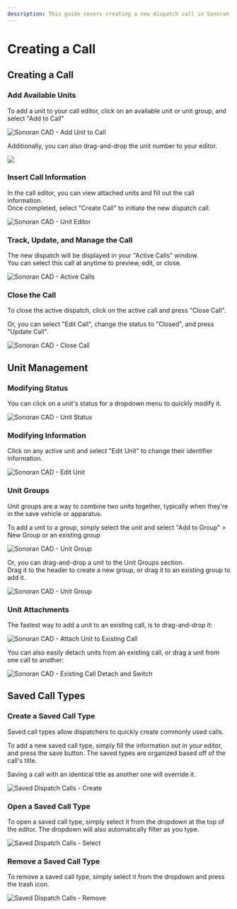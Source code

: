 ```yaml
---
description: This guide covers creating a new dispatch call in Sonoran CAD.
---
```


# Creating a Call

## Creating a Call

### Add Available Units

To add a unit to your call editor, click on an available unit or unit group, and select "Add to Call"

![Sonoran CAD - Add Unit to Call](<../../.gitbook/assets/image (134).png>)

Additionally, you can also drag-and-drop the unit number to your editor.

![](../../.gitbook/assets/d6a328885d0e30fa5e37e3583e3689af.gif)

### Insert Call Information

In the call editor, you can view attached units and fill out the call information.\
Once completed, select "Create Call" to initiate the new dispatch call.

![Sonoran CAD - Unit Editor](<../../.gitbook/assets/image (264).png>)

### Track, Update, and Manage the Call

The new dispatch will be displayed in your "Active Calls" window.\
You can select this call at anytime to preview, edit, or close.

![Sonoran CAD - Active Calls](<../../.gitbook/assets/image (196).png>)

### Close the Call

To close the active dispatch, click on the active call and press "Close Call".

Or, you can select "Edit Call", change the status to "Closed", and press "Update Call".

![Sonoran CAD - Close Call](<../../.gitbook/assets/image (261).png>)

## Unit Management

### Modifying Status

You can click on a unit's status for a dropdown menu to quickly modify it.

![Sonoran CAD - Unit Status](<../../.gitbook/assets/image (156).png>)

### Modifying Information

Click on any active unit and select "Edit Unit" to change their identifier information.

![Sonoran CAD - Edit Unit](<../../.gitbook/assets/image (265).png>)

### Unit Groups

Unit groups are a way to combine two units together, typically when they're in the save vehicle or apparatus.

To add a unit to a group, simply select the unit and select "Add to Group" > New Group or an existing group

![Sonoran CAD - Unit Group](<../../.gitbook/assets/image (150).png>)

Or, you can drag-and-drop a unit to the Unit Groups section.\
Drag it to the header to create a new group, or drag it to an existing group to add it.

![Sonoran CAD - Unit Group](../../.gitbook/assets/3aa5a1745988325dd443220e1f3586b1.gif)

### Unit Attachments

The fastest way to add a unit to an existing call, is to drag-and-drop it:

![Sonoran CAD - Attach Unit to Existing Call](../../.gitbook/assets/e168e0fb6bc579ec8c9839a2e741f872.gif)

You can also easily detach units from an existing call, or drag a unit from one call to another:

![Sonoran CAD - Existing Call Detach and Switch](../../.gitbook/assets/978f30dead2c2cf8dd7e573519e9b81a.gif)

## Saved Call Types

### Create a Saved Call Type

Saved call types allow dispatchers to quickly create commonly used calls.

To add a new saved call type, simply fill the information out in your editor, and press the save button. The saved types are organized based off of the call's title.

Saving a call with an identical title as another one will override it.

![Saved Dispatch Calls - Create](<../../.gitbook/assets/image (153).png>)

### Open a Saved Call Type

To open a saved call type, simply select it from the dropdown at the top of the editor. The dropdown will also automatically filter as you type.

![Saved Dispatch Calls - Select](<../../.gitbook/assets/image (133).png>)

### Remove a Saved Call Type

To remove a saved call type, simply select it from the dropdown and press the trash icon.

![Saved Dispatch Calls - Remove](<../../.gitbook/assets/image (158).png>)
